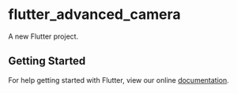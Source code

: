 # flutter_advanced_camera

A new Flutter project.

## Getting Started

For help getting started with Flutter, view our online
[documentation](https://flutter.io/).
